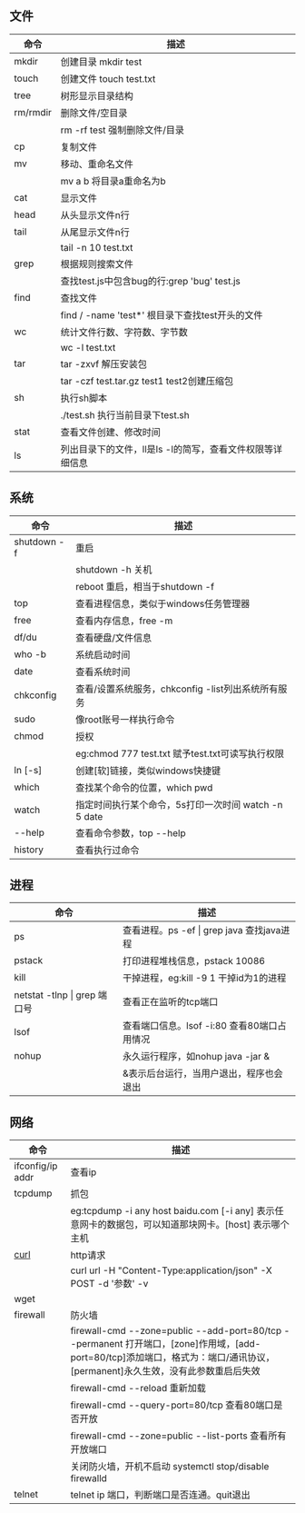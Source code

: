 ## 文件
命令 | 描述
---|---
mkdir | 创建目录 mkdir test
touch | 创建文件 touch test.txt
tree | 树形显示目录结构
rm/rmdir | 删除文件/空目录 
 || rm -rf test 强制删除文件/目录
cp | 复制文件
mv | 移动、重命名文件
 || mv a b 将目录a重命名为b  
cat | 显示文件
head | 从头显示文件n行
tail | 从尾显示文件n行
 || tail -n 10 test.txt
grep | 根据规则搜索文件
 || 查找test.js中包含bug的行:grep 'bug' test.js 
find | 查找文件
 || find / -name 'test*' 根目录下查找test开头的文件 
wc | 统计文件行数、字符数、字节数
 || wc -l test.txt
tar | tar -zxvf 解压安装包
 || tar -czf test.tar.gz test1 test2创建压缩包
sh | 执行sh脚本
 || ./test.sh 执行当前目录下test.sh  
stat | 查看文件创建、修改时间  
ls | 列出目录下的文件，ll是ls -l的简写，查看文件权限等详细信息

## 系统  
命令 | 描述
---|---
shutdown -f | 重启
 || shutdown -h 关机
 || reboot 重启，相当于shutdown -f
top | 查看进程信息，类似于windows任务管理器  
free | 查看内存信息，free -m
df/du | 查看硬盘/文件信息
who -b | 系统启动时间  
date | 查看系统时间
chkconfig | 查看/设置系统服务，chkconfig -list列出系统所有服务  
sudo | 像root账号一样执行命令
chmod | 授权
 || eg:chmod 777 test.txt 赋予test.txt可读写执行权限  
ln [-s] | 创建[软]链接，类似windows快捷键  
which | 查找某个命令的位置，which pwd  
watch | 指定时间执行某个命令，5s打印一次时间 watch -n 5 date
--help | 查看命令参数，top --help  
history | 查看执行过命令  

## 进程
命令 | 描述
---|---
ps | 查看进程。ps -ef \| grep java 查找java进程  
pstack | 打印进程堆栈信息，pstack 10086  
kill | 干掉进程，eg:kill -9 1 干掉id为1的进程  
netstat -tlnp \| grep 端口号 | 查看正在监听的tcp端口 
lsof | 查看端口信息。lsof -i:80 查看80端口占用情况  
nohup | 永久运行程序，如nohup java -jar &
 || &表示后台运行，当用户退出，程序也会退出

## 网络
命令 | 描述
---|---
ifconfig/ip addr | 查看ip
tcpdump | 抓包
 || eg:tcpdump -i any host baidu.com [-i any] 表示任意网卡的数据包，可以知道那块网卡。[host] 表示哪个主机 
[curl](https://www.jianshu.com/p/07c4dddae43a) | http请求
 || curl url -H "Content-Type:application/json" -X POST -d '参数' -v
wget || 下载命令，wget url
firewall | 防火墙
 || firewall-cmd --zone=public --add-port=80/tcp --permanent 打开端口，[zone]作用域，[add-port=80/tcp]添加端口，格式为：端口/通讯协议，[permanent]永久生效，没有此参数重启后失效  
 || firewall-cmd --reload  重新加载
 || firewall-cmd --query-port=80/tcp 查看80端口是否开放
 || firewall-cmd --zone=public --list-ports 查看所有开放端口
 || 关闭防火墙，开机不启动 systemctl stop/disable firewalld
telnet | telnet ip 端口，判断端口是否连通。quit退出 


